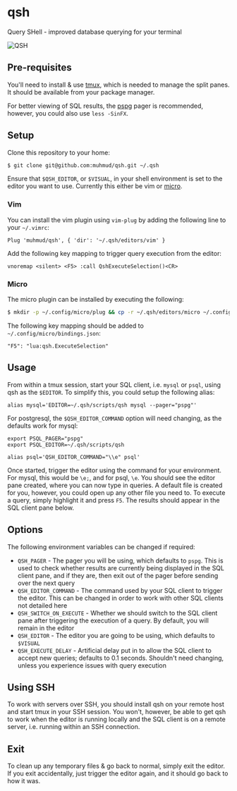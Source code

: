 # qsh
Query SHell - improved database querying for your terminal

![QSH](https://github.com/muhmud/qsh/blob/main/images/qsh.png)

## Pre-requisites

You'll need to install & use [tmux](https://github.com/tmux/tmux), which is needed to manage the split panes. It should be available from your package manager.

For better viewing of SQL results, the [pspg](https://github.com/okbob/pspg) pager is recommended, however, you could also use `less -SinFX`.

## Setup

Clone this repository to your home:

```bash
$ git clone git@github.com:muhmud/qsh.git ~/.qsh
```

Ensure that `$QSH_EDITOR`, or `$VISUAL`, in your shell environment is set to the editor you want to use. Currently this either be vim or [micro](https://micro-editor.github.io).

### Vim

You can install the vim plugin using `vim-plug` by adding the following line to your `~/.vimrc`:

```
Plug 'muhmud/qsh', { 'dir': '~/.qsh/editors/vim' }
```

Add the following key mapping to trigger query execution from the editor:

```
vnoremap <silent> <F5> :call QshExecuteSelection()<CR>
```

### Micro

The micro plugin can be installed by executing the following:

```bash
$ mkdir -p ~/.config/micro/plug && cp -r ~/.qsh/editors/micro ~/.config/micro/plug/qsh
```

The following key mapping should be added to `~/.config/micro/bindings.json`:

```
"F5": "lua:qsh.ExecuteSelection"
```

## Usage

From within a tmux session, start your SQL client, i.e. `mysql` or `psql`, using qsh as the `$EDITOR`. To simplify this, you could setup the following alias:

```
alias mysql='EDITOR=~/.qsh/scripts/qsh mysql --pager="pspg"'
```

For postgresql, the `$QSH_EDITOR_COMMAND` option will need changing, as the defaults work for mysql:

```
export PSQL_PAGER="pspg"
export PSQL_EDITOR=~/.qsh/scripts/qsh

alias psql='QSH_EDITOR_COMMAND="\\e" psql'
```

Once started, trigger the editor using the command for your environment. For mysql, this would be `\e;`, and for psql, `\e`. You should see the editor pane created, where you can now type in queries. A default file is created for you, however, you could open up any other file you need to. To execute a query, simply highlight it and press `F5`. The results should appear in the SQL client pane below.

## Options

The following environment variables can be changed if required:

* `QSH_PAGER` - The pager you will be using, which defaults to `pspg`. This is used to check whether results are currently being displayed in the SQL client pane, and if they are, then exit out of the pager before sending over the next query
* `QSH_EDITOR_COMMAND` - The command used by your SQL client to trigger the editor. This can be changed in order to work with other SQL clients not detailed here
* `QSH_SWITCH_ON_EXECUTE` - Whether we should switch to the SQL client pane after triggering the execution of a query. By default, you will remain in the editor
* `QSH_EDITOR` - The editor you are going to be using, which defaults to `$VISUAL`
* `QSH_EXECUTE_DELAY` - Artificial delay put in to allow the SQL client to accept new queries; defaults to 0.1 seconds. Shouldn't need changing, unless you experience issues with query execution

## Using SSH

To work with servers over SSH, you should install qsh on your remote host and start tmux in your SSH session. You won't, however, be able to get qsh to work when the editor is running locally and the SQL client is on a remote server, i.e. running within an SSH connection.

## Exit

To clean up any temporary files & go back to normal, simply exit the editor. If you exit accidentally, just trigger the editor again, and it should go back to how it was.

